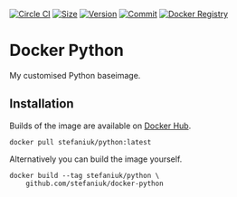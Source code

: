 [![Circle CI](https://circleci.com/gh/stefaniuk/docker-python.svg?style=shield "CircleCI")](https://circleci.com/gh/stefaniuk/docker-python)&nbsp;[![Size](https://images.microbadger.com/badges/image/stefaniuk/python.svg)](http://microbadger.com/images/stefaniuk/python)&nbsp;[![Version](https://images.microbadger.com/badges/version/stefaniuk/python.svg)](http://microbadger.com/images/stefaniuk/python)&nbsp;[![Commit](https://images.microbadger.com/badges/commit/stefaniuk/python.svg)](http://microbadger.com/images/stefaniuk/python)&nbsp;[![Docker Registry](https://img.shields.io/docker/pulls/stefaniuk/python.svg)](https://registry.hub.docker.com/u/jumanjiman/aws)

Docker Python
=============

My customised Python baseimage.

Installation
------------

Builds of the image are available on [Docker Hub](https://hub.docker.com/r/stefaniuk/python/).

    docker pull stefaniuk/python:latest

Alternatively you can build the image yourself.

    docker build --tag stefaniuk/python \
        github.com/stefaniuk/docker-python
